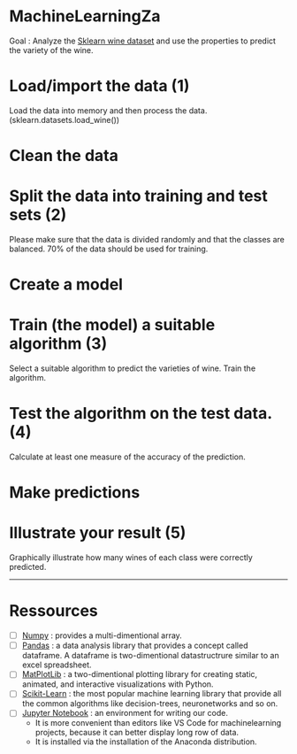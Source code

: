 # MachineLearningZa
Goal : Analyze the [Sklearn wine dataset](https://scikitlearn.org/stable/modules/generated/sklearn.datasets.load_wine.html) and use the properties to predict the variety of the wine.

# Load/import the data (1)
Load the data into memory and then process the data. (sklearn.datasets.load_wine())

# Clean the data

# Split the data into training and test sets (2)
Please make sure that the data is divided randomly and that the classes are balanced. 70% of the data should be used for training.

# Create a model

# Train (the model) a suitable algorithm (3)
Select a suitable algorithm to predict the varieties of wine. Train the algorithm.

# Test the algorithm on the test data. (4)
Calculate at least one measure of the accuracy of the prediction.

# Make predictions

# Illustrate your result (5)
Graphically illustrate how many wines of each class were correctly predicted. 

---

# Ressources 
- [ ] [Numpy](www.numpy.org) : provides a multi-dimentional array.
- [ ] [Pandas](https://pandas.pydata.org/) : a data analysis library that provides a concept called dataframe. A dataframe is two-dimentional datastructrure similar to an excel spreadsheet. 
- [ ] [MatPlotLib](https://matplotlib.org/) : a two-dimentional plotting library for creating static, animated, and interactive visualizations with Python.
- [ ] [Scikit-Learn]() : the most popular machine learning library that provide all the common algorithms like decision-trees, neuronetworks and so on.
- [ ] [Jupyter Notebook](hhttps://jupyter.org/) : an environment for writing our code.
    - It is more convenient than editors like VS Code for machinelearning projects, because it can better display long row of data.
    - It is installed via the installation of the Anaconda distribution.
